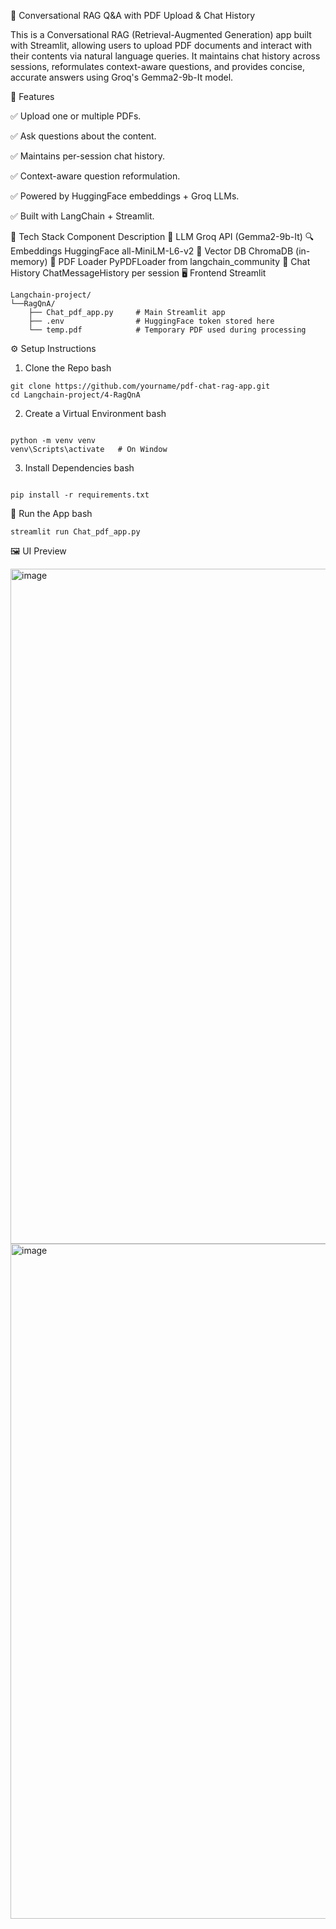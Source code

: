 📄 Conversational RAG Q&A with PDF Upload & Chat History

This is a Conversational RAG (Retrieval-Augmented Generation) app built with Streamlit, allowing users to upload PDF documents and interact with their contents via natural language queries. It maintains chat history across sessions, reformulates context-aware questions, and provides concise, accurate answers using Groq's Gemma2-9b-It model.

🚀 Features

✅ Upload one or multiple PDFs.

✅ Ask questions about the content.

✅ Maintains per-session chat history.

✅ Context-aware question reformulation.

✅ Powered by HuggingFace embeddings + Groq LLMs.

✅ Built with LangChain + Streamlit.

🧠 Tech Stack
Component	Description
🧠 LLM	Groq API (Gemma2-9b-It)
🔍 Embeddings	HuggingFace all-MiniLM-L6-v2
🧱 Vector DB	ChromaDB (in-memory)
📄 PDF Loader	PyPDFLoader from langchain_community
💬 Chat History	ChatMessageHistory per session
🖥️ Frontend	Streamlit
```
Langchain-project/
└──RagQnA/
    ├── Chat_pdf_app.py     # Main Streamlit app
    ├── .env                # HuggingFace token stored here
    └── temp.pdf            # Temporary PDF used during processing
```
⚙️ Setup Instructions
1. Clone the Repo
bash
```
git clone https://github.com/yourname/pdf-chat-rag-app.git
cd Langchain-project/4-RagQnA
```
2. Create a Virtual Environment
bash
```

python -m venv venv
venv\Scripts\activate   # On Window
```
3. Install Dependencies
bash
```

pip install -r requirements.txt
```
🏁 Run the App
bash
```
streamlit run Chat_pdf_app.py
```
🖼️ UI Preview

<img width="1920" height="1080" alt="image" src="https://github.com/user-attachments/assets/4d7454d6-eecb-4c74-9248-efe3670b69b8" />
<img width="1920" height="1080" alt="image" src="https://github.com/user-attachments/assets/7877661a-38ac-414f-9401-f46374b9db39" />

